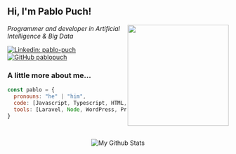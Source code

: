 <h2> Hi, I'm Pablo Puch!</h2>

<img align='right' src="https://media.giphy.com/media/M9gbBd9nbDrOTu1Mqx/giphy.gif" width="230">

<p><em>Programmer and developer in Artificial Intelligence & Big Data</em></p>

[![Linkedin: pablo-puch](https://img.shields.io/badge/-pablopuch-blue?style=flat-square&logo=Linkedin&logoColor=white&link=https://www.linkedin.com/in/pablo-puch/)](https://www.linkedin.com/in/pablo-puch/)
[![GitHub pablopuch](https://img.shields.io/github/followers/pablopuch?label=follow&style=social)](https://github.com/pablopuch)


### A little more about me...  

```javascript
const pablo = {
  pronouns: "he" | "him",
  code: [Javascript, Typescript, HTML, CSS, Python, Java, PHP],
  tools: [Laravel, Node, WordPress, Prestashop, Docker, Colab],
}
```

<!--
<img align="left" src="https://media.giphy.com/media/SWoSkN6DxTszqIKEqv/giphy.gif" alt="Coder GIF" width="400" height="300">
-->

<br>
<p align="center">
<img align="center" src="https://github-readme-stats.vercel.app/api/top-langs/?username=pablopuch&layout=compact&theme=radical" alt="My Github Stats">
</p>






